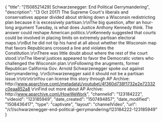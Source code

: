 {
    "title": "[1508521429] Schwarzenegger: End Political Gerrymandering",
    "description": "(3 Oct 2017) The Supreme Court's liberals and conservatives appear divided about striking down a Wisconsin redistricting plan because it is excessively partisan.\r\nThe big question, after an hour-long argument Tuesday, is what does Justice Anthony Kennedy think. The answer could reshape American politics.\r\nKennedy suggested that courts could be involved in placing limits on extremely partisan electoral maps.\r\nBut he did not tip his hand at all about whether the Wisconsin map that favors Republicans crossed a line and violates the Constitution.\r\nThere was little doubt about where the rest of the court stood.\r\nThe liberal justices appeared to favor the Democratic voters who challenged the Wisconsin plan.\r\nFollowing the arugments, former Republican California Gov. Arnold Schwarzenegger spoke out against Gerrymandering. \r\nSchwarzenegger said it should not be a partisan issue.\r\n\r\n\r\nYou can license this story through AP Archive: http:\/\/www.aparchive.com\/metadata\/youtube\/4f360d738f1732e2e72332c0eaa852a8 \r\nFind out more about AP Archive: http:\/\/www.aparchive.com\/HowWeWork",
    "channelid": "123184222",
    "videoid": "123185949",
    "date_created": "1507494857",
    "date_modified": "1508436417",
    "type": "captivate",
    "layout": "channelVideo",
    "url": "\/c1\/schwarzenegger-end-political-gerrymandering\/123184222-123185949"
}